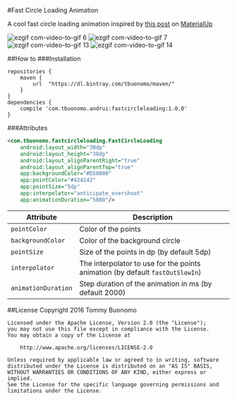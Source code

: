 #Fast Circle Loading Animation

A cool fast circle loading animation inspired by [this post](http://www.materialup.com/posts/loading-animation-interface) on [MaterialUp](http://www.materialup.com/)

![ezgif com-video-to-gif 6](https://cloud.githubusercontent.com/assets/15737675/16543142/41550baa-40c7-11e6-81a0-54319f2ab15e.gif) ![ezgif com-video-to-gif 7](https://cloud.githubusercontent.com/assets/15737675/16544800/2beff760-4113-11e6-9dc4-c9304e93c657.gif)
![ezgif com-video-to-gif 13](https://cloud.githubusercontent.com/assets/15737675/16546782/fe6714f2-4155-11e6-9d14-9a2770913ab7.gif) ![ezgif com-video-to-gif 14](https://cloud.githubusercontent.com/assets/15737675/16546787/3fb741ac-4156-11e6-8a98-4ece3e29f431.gif)


##How to
###Installation
```Gradle
repositories {
    maven {
        url  "https://dl.bintray.com/tbuonomo/maven/"
    }
}
dependencies {
    compile 'com.tbuonomo.andrui:fastcircleloading:1.0.0'
}
```
###Attributes
```Xml
<com.tbuonomo.fastcircleloading.FastCircleLoading
    android:layout_width="30dp"
    android:layout_height="30dp"
    android:layout_alignParentRight="true"
    android:layout_alignParentTop="true"
    app:backgroundColor="#D50000"
    app:pointColor="#424242"
    app:pointSize="5dp"
    app:interpolator="anticipate_overshoot"
    app:animationDuration="5000"/>
```

| Attribute | Description |
| --- | --- |
| `pointColor` | Color of the points |
| `backgroundColor` | Color of the background circle |
| `pointSize` | Size of the points in dp (by default 5dp) |
| `interpolator` | The interpolator to use for the points animation (by default `fastOutSlowIn`) |
| `animationDuration` | Step duration of the animation in ms (by default 2000) |

##License
    Copyright 2016 Tommy Buonomo
    
    Licensed under the Apache License, Version 2.0 (the "License");
    you may not use this file except in compliance with the License.
    You may obtain a copy of the License at
    
        http://www.apache.org/licenses/LICENSE-2.0
    
    Unless required by applicable law or agreed to in writing, software
    distributed under the License is distributed on an "AS IS" BASIS,
    WITHOUT WARRANTIES OR CONDITIONS OF ANY KIND, either express or implied.
    See the License for the specific language governing permissions and
    limitations under the License.

